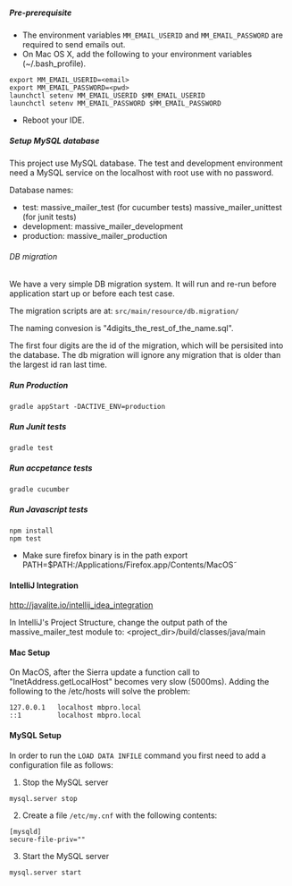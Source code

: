 ##### Pre-prerequisite
* The environment variables `MM_EMAIL_USERID` and `MM_EMAIL_PASSWORD` are required to send emails out.
* On Mac OS X, add the following to your environment variables (~/.bash_profile).
```
export MM_EMAIL_USERID=<email>
export MM_EMAIL_PASSWORD=<pwd>
launchctl setenv MM_EMAIL_USERID $MM_EMAIL_USERID
launchctl setenv MM_EMAIL_PASSWORD $MM_EMAIL_PASSWORD
```
* Reboot your IDE.

##### Setup MySQL database

This project use MySQL database. The test and development environment need a MySQL service on the localhost with root
use with no password.

Database names:

* test: massive_mailer_test (for cucumber tests) massive_mailer_unittest (for junit tests)
* development: massive_mailer_development
* production: massive_mailer_production

###### DB migration

We have a very simple DB migration system. It will run and re-run before application start up or before each test case.

The migration scripts are at: `src/main/resource/db.migration/`

The naming convesion is "4digits_the_rest_of_the_name.sql".

The first four digits are the id of the migration, which will be persisited into the database. The db migration will ignore any migration that is older than the largest id ran last time.

##### Run Production

`gradle appStart -DACTIVE_ENV=production`

##### Run Junit tests

`gradle test`

##### Run accpetance tests

`gradle cucumber`

##### Run Javascript tests

```
npm install
npm test
```
* Make sure firefox binary is in the path export PATH=$PATH:/Applications/Firefox.app/Contents/MacOS˜

#### IntelliJ Integration

http://javalite.io/intellij_idea_integration

In IntelliJ's Project Structure, change the output path of the massive_mailer_test module to:
<project_dir>/build/classes/java/main

#### Mac Setup

On MacOS, after the Sierra update a function call to "InetAddress.getLocalHost" becomes very slow (5000ms).
Adding the following to the /etc/hosts will solve the problem:

```
127.0.0.1   localhost mbpro.local
::1         localhost mbpro.local
```

#### MySQL Setup

In order to run the `LOAD DATA INFILE` command you first need to add a configuration file as follows:

1. Stop the MySQL server

`mysql.server stop`

2. Create a file `/etc/my.cnf` with the following contents:

```
[mysqld]
secure-file-priv=""
```

3. Start the MySQL server

`mysql.server start`

